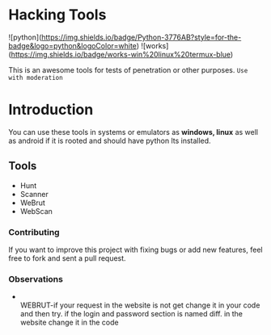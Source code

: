 # Hacking Tools

!\[python](https://img.shields.io/badge/Python-3776AB?style=for-the-badge&logo=python&logoColor=white)
!\[works](https://img.shields.io/badge/works-win%20linux%20termux-blue)

This is an awesome tools for tests of penetration or other purposes. `Use with moderation`

# Introduction

You can use these tools in systems or emulators as <b>windows, linux</b> as well as android if it is rooted and should have python lts installed.

## Tools

- Hunt
- Scanner
- WeBrut
- WebScan

### Contributing

If you want to improve this project with fixing bugs or add new features, feel free to fork and sent a pull request.

### Observations

* <br>WEBRUT-if</b> your request in the website is not get change it in your code and then try. if the login and password section is named diff. in the website change it in the code
